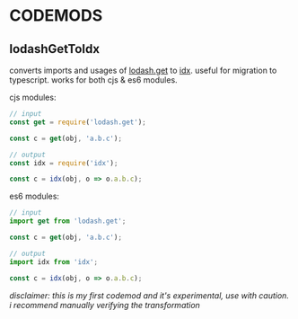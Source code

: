 # CODEMODS

## lodashGetToIdx

converts imports and usages of [lodash.get](https://lodash.com/docs/#get) to [idx](https://github.com/facebookincubator/idx). useful for migration to typescript. works for both cjs & es6 modules.

cjs modules:

```javascript
// input
const get = require('lodash.get');

const c = get(obj, 'a.b.c');

// output
const idx = require('idx');

const c = idx(obj, o => o.a.b.c);
```

es6 modules:

```javascript
// input
import get from 'lodash.get';

const c = get(obj, 'a.b.c');

// output
import idx from 'idx';

const c = idx(obj, o => o.a.b.c);
```

_disclaimer: this is my first codemod and it's experimental, use with caution. i recommend manually verifying the transformation_
